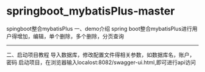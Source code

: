 # springboot_mybatisPlus-master
spingboot整合mybatisPlus
一、demo介绍
  spring boot整合mybatisPlus进行用户得增加，编辑，单个删除，多个删除，分页查询


-------------------------------
二、启动项目教程
  导入数据库，修改配置文件得相关参数，如数据库名，账户，密码
  启动项目，在浏览器输入localost:8082/swagger-ui.html,即可进行api访问
